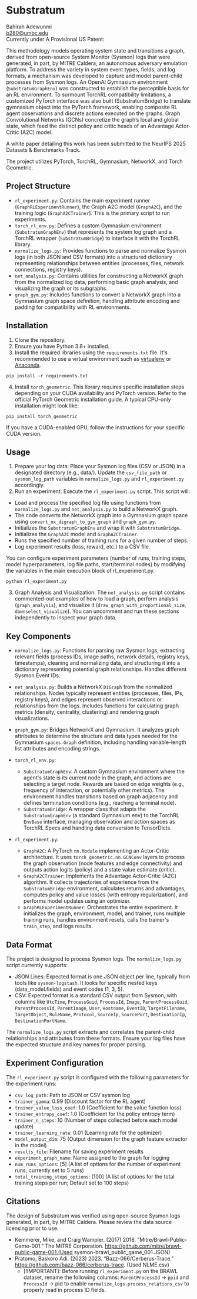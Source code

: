 # Substratum
Bahirah Adewunmi\
b280@umbc.edu\
Currently under A Provisional US Patent:

This methodology models operating system state and transitions a graph, derived from open-source System Monitor (Sysmon) logs that were generated, in part, by MITRE Caldera, an autonomous adversary emulation platform. To address the variety in system event types, fields, and log formats, a mechanism was developed to capture and model parent-child processes from Sysmon logs. An OpenAI Gymnasium environment (`SubstratumGraphEnv`) was constructed to establish the perceptible basis for an RL environment. To surmount TorchRL compatibility limitations, a customized PyTorch interface was also built (SubstratumBridge) to translate gymnasium object into the PyTorch framework, enabling composite RL agent observations and discrete actions executed on the graphs. Graph Convolutional Networks (GCNs) concretize the graph’s local and global state, which feed the distinct policy and critic heads of an Advantage Actor-Critic (A2C) model. 

A white paper detailing this work has been submitted to the NeurIPS 2025 Datasets & Benchmarks Track.

The project utilizes PyTorch, TorchRL, Gymnasium, NetworkX, and Torch Geometric.

## Project Structure
- `rl_experiment.py`: Contains the main experiment runner (`GraphRLExperimentRunner`), the Graph A2C model (`GraphA2C`), and the training logic (`GraphA2CTrainer`). This is the primary script to run experiments.
- `torch_rl_env.py`: Defines a custom Gymnasium environment (`SubstratumGraphEnv`) that represents the system log graph and a TorchRL wrapper (`SubstratumBridge`) to interface it with the TorchRL library.
- `normalize_logs.py`: Provides functions to parse and normalize Sysmon logs (in both JSON and CSV formats) into a structured dictionary representing relationships between entities (processes, files, network connections, registry keys).
- `net_analysis.py`: Contains utilities for constructing a NetworkX graph from the normalized log data, performing basic graph analysis, and visualizing the graph or its subgraphs.
- `graph_gym.py`: Includes functions to convert a NetworkX graph into a Gymnasium graph space definition, handling attribute encoding and padding for compatibility with RL environments.

## Installation
1. Clone the repository.
2. Ensure you have Python 3.8+ installed.
3. Install the required libraries using the `requirements.txt` file. It's recommended to use a virtual environment such as [virtualenv](https://virtualenv.pypa.io/en/latest/) or [Anaconda](https://www.anaconda.com/download).
```
pip install -r requirements.txt
```
4. Install `torch_geometric`. This library requires specific installation steps depending on your CUDA availability and PyTorch version. Refer to the official PyTorch Geometric installation guide. A typical CPU-only installation might look like:
```
pip install torch_geometric
```

If you have a CUDA-enabled GPU, follow the instructions for your specific CUDA version.

## Usage
1. Prepare your log data: Place your Sysmon log files (CSV or JSON) in a designated directory (e.g., data/). Update the `csv_file_path` or `sysmon_log_path` variables in `normalize_logs.py` and `rl_experiment.py` accordingly.
2. Run an experiment: Execute the `rl_experiment.py` script. This script will:
  - Load and process the specified log file using functions from `normalize_logs.py` and `net_analysis.py` to build a NetworkX graph.
  - The code converts the NetworkX graph into a Gymnasium graph space using `convert_nx_digraph_to_gym_graph` and  `graph_gym.py`.
  - Initializes the `SubstratumGraphEnv` and wrap it with `SubstratumBridge`.
  - Initializes the `GraphA2C` model and `GraphA2CTrainer`.
  - Runs the specified number of training runs for a given number of steps.
  - Log experiment results (loss, reward, etc.) to a CSV file.

You can configure experiment parameters (number of runs, training steps, model hyperparameters, log file paths, start/terminal nodes) by modifying the variables in the main execution block of rl_experiment.py.
```
python rl_experiment.py
```
3. Graph Analysis and Visualization: The `net_analysis.py` script contains commented-out examples of how to load a graph, perform analysis (`graph_analysis`), and visualize it (`draw_graph_with_proportional_size`, `downselect_visualize`). You can uncomment and run these sections independently to inspect your graph data.

## Key Components
- `normalize_logs.py`: Functions for parsing raw Sysmon logs, extracting relevant fields (process IDs, image paths, network details, registry keys, timestamps), cleaning and normalizing data, and structuring it into a dictionary representing potential graph relationships. Handles different Sysmon Event IDs. 
- `net_analysis.py`: Builds a NetworkX `DiGraph` from the normalized relationships. Nodes typically represent entities (processes, files, IPs, registry keys), and edges represent observed interactions or relationships from the logs. Includes functions for calculating graph metrics (density, centrality, clustering) and rendering graph visualizations.
- `graph_gym.py`: Bridges NetworkX and Gymnasium. It analyzes graph attributes to determine the structure and data types needed for the Gymnasium `spaces.Graph` definition, including handling variable-length list attributes and encoding strings.

- `torch_rl_env.py`:
  - `SubstratumGraphEnv`: A custom Gymnasium environment where the agent's state is its current node in the graph, and actions are selecting a target node. Rewards are based on edge weights (e.g., frequency of interaction, or potentially other metrics). The environment handles transitions based on graph adjacency and defines termination conditions (e.g., reaching a terminal node).
  - `SubstratumBridge`: A wrapper class that adapts the `SubstratumGraphEnv` (a standard Gymnasium env) to the TorchRL `EnvBase` interface, managing observation and action spaces as TorchRL Specs and handling data conversion to TensorDicts.
- `rl_experiment.py`:
  - `GraphA2C`: A PyTorch `nn.Module` implementing an Actor-Critic architecture. It uses `torch_geometric.nn.GCNConv` layers to process the graph observation (node features and edge connectivity) and outputs action logits (policy) and a state value estimate (critic).
  - `GraphA2CTrainer`: Implements the Advantage Actor-Critic (A2C) algorithm. It collects trajectories of experience from the `SubstratumBridge` environment, calculates returns and advantages, computes policy and value losses (with entropy regularization), and performs model updates using an optimizer.
  - `GraphRLExperimentRunner`: Orchestrates the entire experiment. It initializes the graph, environment, model, and trainer, runs multiple training runs, handles environment resets, calls the trainer's `train_step`, and logs results.

## Data Format
The project is designed to process Sysmon logs. The `normalize_logs.py` script currently supports:
- JSON Lines: Expected format is one JSON object per line, typically from tools like `sysmon-logstash`. It looks for specific nested keys (data_model.fields) and event codes (1, 3, 5).
- CSV: Expected format is a standard CSV output from Sysmon, with columns like `UtcTime`, `ProcessGuid`, `ProcessId`, `Image`, `ParentProcessGuid`, `ParentProcessId`, `ParentImage`, `User`, `Hostname`, `EventID`, `TargetFilename`, `TargetObject`, `RuleName`, `Protocol`, `SourceIp`, `SourcePort`, `DestinationIp`, `DestinationPortName`.

The `normalize_logs.py` script extracts and correlates the parent-child relationships and attributes from these formats. Ensure your log files have the expected structure and key names for proper parsing.

## Experiment Configuration
The `rl_experiment.py` script is configured with the following parameters for the experiment runs:
-  `csv_log_path`: Path to JSON or CSV sysmon log
- `trainer_gamma`: 0.99 (Discount factor for the RL agent)
- `trainer_value_loss_coef`: 1.0 (Coefficient for the value function loss)
- `trainer_entropy_coef`: 1.0 (Coefficient for the policy entropy term)
- `trainer_n_steps`: 10 (Number of steps collected before each model update)
- `trainer_learning_rate`: 0.01 (Learning rate for the optimizer)
- `model_output_dim`: 75 (Output dimension for the graph feature extractor in the model)
- `results_file`: Filename for saving experiment results
- `experiment_graph_name`: Name assigned to the graph for logging
- `num_runs_options`: [5] (A list of options for the number of experiment runs; currently set to 5 runs)
- `total_training_steps_options`: [100] (A list of options for the total training steps per run; Default set to 100 steps)

## Citations
The design of Substratum was verified using open-source Sysmon logs generated, in part, by MITRE Caldera. Please review the data source licensing prior to use.
- Kemmerer, Mike, and Craig Wampler. (2017) 2018. “Mitre/Brawl-Public-Game-001.” The MITRE Corporation. https://github.com/mitre/brawl-public-game-001.(Used sysmon-brawl_public_game_001.JSON)
- Pratomo, Baskoro Adi. (2023) 2023. “Bazz-066/Cerberus-Trace.” https://github.com/bazz-066/cerberus-trace. (Used NLME.csv)
  - [!IMPORTANT]: Before running `rl_experiment.py` on the BRAWL dataset, rename the following columns:  `ParentProcessId` -> `ppid` and `ProcessId` -> pid to enable `normalize_logs.process_relations_csv` to properly read in process ID fields.

